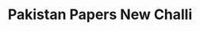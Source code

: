 ---
title: "Pakistan Papers New Challi"
url: /karachi/pakistan-papers-new-challi/
shop: Allgemein
---